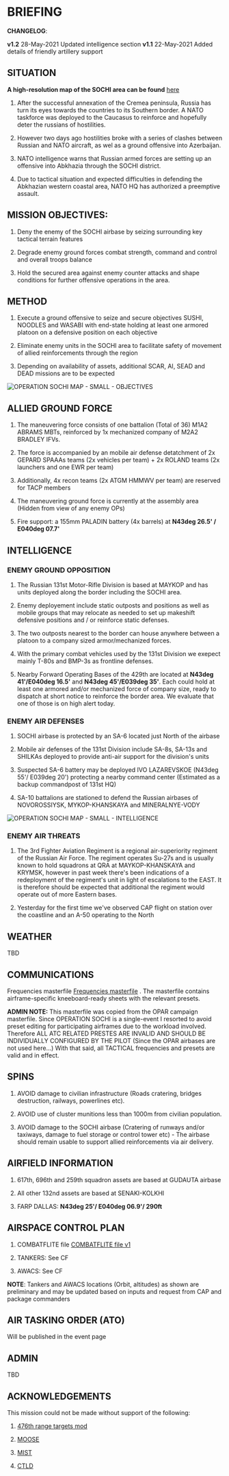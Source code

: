 # BRIEFING

**CHANGELOG**:

**v1.2** 28-May-2021 Updated intelligence section
**v1.1** 22-May-2021 Added details of friendly artillery support

## SITUATION

**A high-resolution map of the SOCHI area can be found** [here](https://cloud.132virtualwing.org/s/5oXzPFr5enRAxyg)

1) After the successful annexation of the Cremea peninsula, Russia has turn its eyes towards the countries to its Southern border. 
A NATO taskforce was deployed to the Caucasus to reinforce and hopefully deter the russians of hostilities.

2) However two days ago hostilities broke with a series of clashes between Russian and NATO aircraft, as wel as a ground offensive into Azerbaijan.

3) NATO intelligence warns that Russian armed forces are setting up an offensive into Abkhazia through the SOCHI district.

4) Due to tactical situation and expected difficulties in defending the Abkhazian western coastal area, NATO HQ has authorized a preemptive assault.

## MISSION OBJECTIVES:
1) Deny the enemy of the SOCHI airbase by seizing surrounding key tactical terrain features

2) Degrade enemy ground forces combat strength, command and control and overall troops balance

3) Hold the secured area against enemy counter attacks and shape conditions for further offensive operations in the area.

## METHOD
1) Execute a ground offensive to seize and secure objectives SUSHI, NOODLES and WASABI with end-state holding at least one armored platoon on a defensive position on each objective

2) Eliminate enemy units in the SOCHI area to facilitate safety of movement of allied reinforcements through the region

3) Depending on availability of assets, additional SCAR, AI, SEAD and DEAD missions are to be expected

![OPERATION SOCHI MAP - SMALL - OBJECTIVES](https://user-images.githubusercontent.com/42184209/119199899-92750200-ba94-11eb-913a-0049452451fe.png)

## ALLIED GROUND FORCE
1) The maneuvering force consists of one battalion (Total of 36) M1A2 ABRAMS MBTs, reinforced by 1x mechanized company of M2A2 BRADLEY IFVs.

2) The force is accompanied by an mobile air defense detatchment of 2x GEPARD SPAAAs teams (2x vehicles per team) + 2x ROLAND teams (2x launchers and one EWR per team)

3) Additionally, 4x recon teams (2x ATGM HMMWV per team) are reserved for TACP members

4) The maneuvering ground force is currently at the assembly area (Hidden from view of any enemy OPs)
5) Fire support: a 155mm PALADIN battery (4x barrels) at **N43deg 26.5' / E040deg 07.7'**

## INTELLIGENCE
### ENEMY GROUND OPPOSITION
1) The Russian 131st Motor-Rifle Division is based at MAYKOP and has units deployed along the border including the SOCHI area.

2) Enemy deployement include static outposts and positions as well as mobile groups that may relocate as needed to set up makeshift defensive positions and / or reinforce static defenses.

3) The two outposts nearest to the border can house anywhere between a platoon to a company sized armor/mechanized forces.

4) With the primary combat vehicles used by the 131st Division we exepect mainly T-80s and BMP-3s as frontline defenses.

5) Nearby Forward Operating Bases of the 429th are located at **N43deg 41'/E040deg 16.5'** and **N43deg 45'/E039deg 35'**. Each could hold at least one armored and/or mechanized force of company size, ready to dispatch at short notice to reinforce the border area. We evaluate that one of those is on high alert today.

### ENEMY AIR DEFENSES
1) SOCHI airbase is protected by an SA-6 located just North of the airbase

2) Mobile air defenses of the 131st Division include SA-8s, SA-13s and SHILKAs deployed to provide anti-air support for the division's units

3) Suspected SA-6 battery may be deployed IVO LAZAREVSKOE (N43deg 55'/ E039deg 20') protecting a nearby command center (Estimated as a backup commandpost of 131st HQ) 

4) SA-10 battalions are stationed to defend the Russian airbases of NOVOROSSIYSK, MYKOP-KHANSKAYA and MINERALNYE-VODY

![OPERATION SOCHI MAP - SMALL - INTELLIGENCE](https://user-images.githubusercontent.com/42184209/119199921-9acd3d00-ba94-11eb-83b3-f62ec8361d78.png)

### ENEMY AIR THREATS
1) The 3rd Fighter Aviation Regiment is a regional air-superiority regiment of the Russian Air Force. The regiment operates Su-27s and is usually known to hold squadrons at QRA at MAYKOP-KHANSKAYA and KRYMSK, however in past week there's been indications of a redeployment of the regiment's unit in light of escalations to the EAST. It is therefore should be expected that additional the regiment would operate out of more Eastern bases.

2) Yesterday for the first time we've observed CAP flight on station over the coastline and an A-50 operating to the North

## WEATHER
TBD

## COMMUNICATIONS
Frequencies masterfile [Frequencies masterfile](https://drive.google.com/file/d/18EyWLNdQU_xj3YLKJEMxFYs6gfiKxoTn/view?usp=sharing) . The masterfile contains airframe-specific kneeboard-ready sheets with the relevant presets.

**ADMIN NOTE:** This masterfile was copied from the OPAR campaign masterfile. Since OPERATION SOCHI is a single-event I resorted to avoid preset editing for participating airframes due to the workload involved. Therefore ALL ATC RELATED PRESTES ARE INVALID AND SHOULD BE INDIVIDUALLY CONFIGURED BY THE PILOT (Since the OPAR airbases are not used here...)
With that said, all TACTICAL frequencies and presets are valid and in effect.

## SPINS
1) AVOID damage to civilian infrastructure (Roads cratering, bridges destruction, railways, powerlines etc).

2) AVOID use of cluster munitions less than 1000m from civilian population.

3) AVOID damage to the SOCHI airbase (Cratering of runways and/or taxiways, damage to fuel storage or control tower etc) - The airbase should remain usable to support allied reinforcements via air delivery. 

## AIRFIELD INFORMATION
1) 617th, 696th and 259th squadron assets are based at GUDAUTA airbase

2) All other 132nd assets are based at SENAKI-KOLKHI

3) FARP DALLAS: **N43deg 25'/ E040deg 06.9'/ 290ft**

## AIRSPACE CONTROL PLAN
1) COMBATFLITE file 
[COMBATFLITE file v1](https://cloud.132virtualwing.org/s/fLZLJbJeSoF4cJM)

2) TANKERS: See CF

3) AWACS: See CF

**NOTE**: Tankers and AWACS locations (Orbit, altitudes) as shown are preliminary and may be updated based on inputs and request from CAP and package commanders

## AIR TASKING ORDER (ATO)
Will be published in the event page


## ADMIN
TBD

## ACKNOWLEDGEMENTS
This mission could not be made without support of the following:

1) [476th range targets mod](https://www.476vfightergroup.com/downloads.php?do=file&id=287)

2) [MOOSE](https://flightcontrol-master.github.io/MOOSE_DOCS/)

3) [MIST](https://github.com/mrSkortch/MissionScriptingTools)

4) [CTLD](https://github.com/ciribob/DCS-CTLD)
